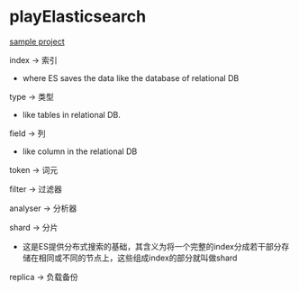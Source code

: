 # playElasticsearch

[sample project](https://github.com/Prussia/spring-data-elasticsearch-sample-application)

index -> 索引
- where ES saves the data like the database of relational DB

type -> 类型
- like tables in relational DB. 

field -> 列
- like column in the relational DB

token -> 词元

filter -> 过滤器

analyser -> 分析器

shard -> 分片
- 这是ES提供分布式搜索的基础，其含义为将一个完整的index分成若干部分存储在相同或不同的节点上，这些组成index的部分就叫做shard

replica -> 负载备份

